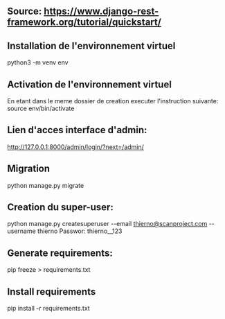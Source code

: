 ## Source: https://www.django-rest-framework.org/tutorial/quickstart/

## Installation de l'environnement virtuel
python3 -m venv env
## Activation de l'environnement virtuel
En etant dans le meme dossier de creation executer l'instruction suivante:
source env/bin/activate
## Lien d'acces interface d'admin:
http://127.0.0.1:8000/admin/login/?next=/admin/
## Migration 
python manage.py migrate
## Creation du super-user:
python manage.py createsuperuser --email thierno@scanproject.com --username thierno
Passwor: thierno__123

## Generate requirements:
pip freeze > requirements.txt

## Install requirements
pip install -r requirements.txt


